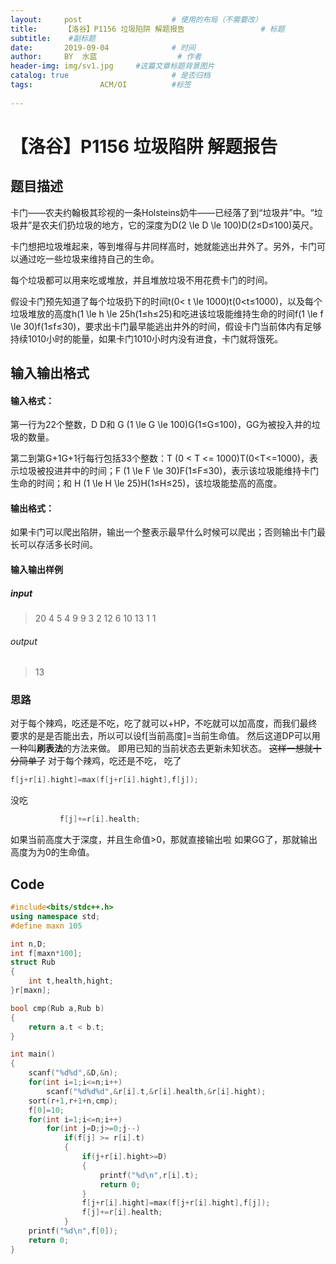 ```yaml
---
layout:     post   				    # 使用的布局（不需要改）
title:      【洛谷】P1156 垃圾陷阱 解题报告 				# 标题 
subtitle:    #副标题
date:       2019-09-04 				# 时间
author:     BY 	水蓝					# 作者
header-img: img/sv1.jpg 	#这篇文章标题背景图片
catalog: true 						# 是否归档
tags:				ACM/OI			#标签
  
---
```




# 【洛谷】P1156 垃圾陷阱 解题报告

## 题目描述
卡门――农夫约翰极其珍视的一条Holsteins奶牛――已经落了到“垃圾井”中。“垃圾井”是农夫们扔垃圾的地方，它的深度为D(2 \le D \le 100)D(2≤D≤100)英尺。

卡门想把垃圾堆起来，等到堆得与井同样高时，她就能逃出井外了。另外，卡门可以通过吃一些垃圾来维持自己的生命。

每个垃圾都可以用来吃或堆放，并且堆放垃圾不用花费卡门的时间。

假设卡门预先知道了每个垃圾扔下的时间t(0< t \le 1000)t(0<t≤1000)，以及每个垃圾堆放的高度h(1 \le h \le 25h(1≤h≤25)和吃进该垃圾能维持生命的时间f(1 \le f \le 30)f(1≤f≤30)，要求出卡门最早能逃出井外的时间，假设卡门当前体内有足够持续1010小时的能量，如果卡门1010小时内没有进食，卡门就将饿死。

## 输入输出格式
#### 输入格式：
第一行为22个整数，D D和 G (1 \le G \le 100)G(1≤G≤100)，GG为被投入井的垃圾的数量。

第二到第G+1G+1行每行包括33个整数：T (0 < T <= 1000)T(0<T<=1000)，表示垃圾被投进井中的时间；F (1 \le F \le 30)F(1≤F≤30)，表示该垃圾能维持卡门生命的时间；和 H (1 \le H \le 25)H(1≤H≤25)，该垃圾能垫高的高度。

#### 输出格式：
如果卡门可以爬出陷阱，输出一个整表示最早什么时候可以爬出；否则输出卡门最长可以存活多长时间。

#### 输入输出样例
##### input
>20 4
5 4 9
9 3 2
12 6 10
13 1 1
###### output
>13


### 思路
对于每个辣鸡，吃还是不吃，吃了就可以+HP，不吃就可以加高度，而我们最终要求的是是否能出去，所以可以设f[当前高度]=当前生命值。
然后这道DP可以用一种叫**刷表法**的方法来做。
即用已知的当前状态去更新未知状态。
~~这样一想就十分简单了~~
对于每个辣鸡，吃还是不吃，
吃了
```cpp
f[j+r[i].hight]=max(f[j+r[i].hight],f[j]);
```
没吃
```cpp
           f[j]+=r[i].health;
```

如果当前高度大于深度，并且生命值>0，那就直接输出啦
如果GG了，那就输出高度为为0的生命值。

## Code
```cpp
#include<bits/stdc++.h>
using namespace std;
#define maxn 105

int n,D;
int f[maxn*100];
struct Rub
{
    int t,health,hight;
}r[maxn];

bool cmp(Rub a,Rub b)
{
    return a.t < b.t;
}

int main()
{
    scanf("%d%d",&D,&n);
    for(int i=1;i<=n;i++)
        scanf("%d%d%d",&r[i].t,&r[i].health,&r[i].hight);
    sort(r+1,r+1+n,cmp);
    f[0]=10;
    for(int i=1;i<=n;i++)
        for(int j=D;j>=0;j--)
            if(f[j] >= r[i].t)
            {
                if(j+r[i].hight>=D)
                {
                    printf("%d\n",r[i].t);
                    return 0;
                }
                f[j+r[i].hight]=max(f[j+r[i].hight],f[j]);
                f[j]+=r[i].health;
            }
    printf("%d\n",f[0]);
    return 0;
}

```
